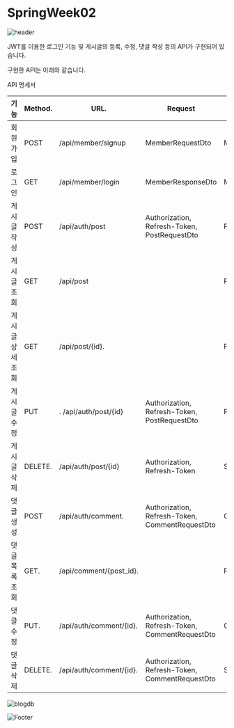 # SpringWeek02
![header](https://capsule-render.vercel.app/api?type=waving&color=FAED7D&text=%20Blog.%20%20&height=200&fontSize=55&fontColor=5d5d5d)

JWT를 이용한 로그인 기능 및 게시글의 등록, 수정, 댓글 작성 등의 API가 구현되어 있습니다.

구현한 API는 아래와 같습니다.

API 명세서

| 기능           |    Method.    | URL.              | Request           |   Response|
| ------------- | ------------- |-----------         |------------------|------------
| 회원 가입       | POST           |/api/member/signup | MemberRequestDto| MemberResponseDto
| 로그인          | GET           |/api/member/login| MemberResponseDto| MemberResponseDto
| 게시글 작성     | POST         | /api/auth/post | Authorization, Refresh-Token, PostRequestDto| PostResponseDto
| 게시글 조회     | GET           | /api/post       |                      | PostResponseDto
| 게시글 상세 조회 | GET           | /api/post/{id}.  |                      | PostResponseDto
| 게시글 수정     | PUT          |. /api/auth/post/{id}| Authorization, Refresh-Token, PostRequestDto | PostResponseDto
| 게시글 삭제     | DELETE.      | /api/auth/post/{id} | Authorization, Refresh-Token | String msg
| 댓글 생성      | POST         | /api/auth/comment.  | Authorization, Refresh-Token, CommentRequestDto | CommentResponseDto
| 댓글 목록 조회  | GET.        | /api/comment/{post_id}.   |               | PostResponseDto
| 댓글 수정      | PUT.         | /api/auth/comment/{id}. |  Authorization, Refresh-Token, CommentRequestDto | CommentResponseDto
| 댓글 삭제      | DELETE.      | /api/auth/comment/{id}.  | Authorization, Refresh-Token, CommentRequestDto | String msg

![blogdb](https://user-images.githubusercontent.com/96556213/195434227-89ca5625-9869-4639-9493-3f719b07cc19.png)

![Footer](https://capsule-render.vercel.app/api?type=waving&color=FAED7D&height=200&fontSize=50&fontColor=5d5d5d&section=footer)
